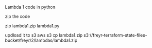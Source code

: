 Lambda 1 code in python

zip the code

zip lambda1.zip lambda1.py

updload it to s3
aws s3 cp lambda1.zip s3://freyr-terraform-state-files-bucket/freyr/2/lambdas/lambda1.zip
